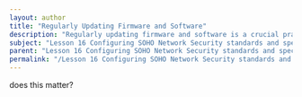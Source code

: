 ```yaml
---
layout: author
title: "Regularly Updating Firmware and Software"
description: "Regularly updating firmware and software is a crucial practice in maintaining network security, especially in Small Office/Home Office (SOHO) environments. This process involves checking for and installing the latest updates and patches provided by manufacturers for devices like routers, switches, and firewalls, as well as for operating systems and applications. These updates often contain security enhancements that protect against vulnerabilities exploited by cyber threats. By ensuring that all devices and software are up-to-date, SOHO users can mitigate risks of unauthorized access, data breaches, and malware attacks, thereby enhancing their overall network security posture."
subject: "Lesson 16 Configuring SOHO Network Security standards and specifications"
parent: "Lesson 16 Configuring SOHO Network Security standards and specifications"
permalink: "/Lesson 16 Configuring SOHO Network Security standards and specifications/Regularly Updating Firmware and Software/"
---
```


does this matter?
